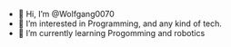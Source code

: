 - 👋 Hi, I’m @Wolfgang0070
- 👀 I’m interested in Programming, and any kind of tech.
- 🌱 I’m currently learning Progomming and robotics

<!---
Wolfgang0070/Wolfgang0070 is a ✨ special ✨ repository because its `README.md` (this file) appears on your GitHub profile.
You can click the Preview link to take a look at your changes.
--->
